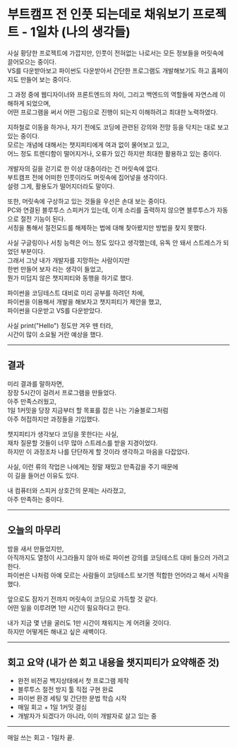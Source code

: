 # 부트캠프 전 인풋 되는데로 채워보기 프로젝트 - 1일차 (나의 생각들)

사실 황당한 프로젝트에 가깝지만, 인풋이 전혀없는 나로서는 모든 정보들을 머릿속에 끌어모으는 중이다.  
VS를 다운받아보고 파이썬도 다운받아서 간단한 프로그램도 개발해보기도 하고 홈페이지도 만들어 보는 중이다.

그 과정 중에 웹디자이너와 프론트엔드의 차이, 그리고 백엔드의 역할들에 자연스레 이해하게 되었으며,  
어떤 프로그램을 써서 어떤 그림으로 진행이 되는지 이해하려고 최대한 노력하였다.

지하철로 이동을 하거나, 자기 전에도 코딩에 관련된 강의와 전망 등을 닥치는 대로 보고 있는 중이다.  
모르는 개념에 대해서는 챗지피티에게 여과 없이 물어보고 있고,  
어느 정도 트렌디함이 떨어지거나, 오류가 있긴 하지만 최대한 활용하고 있는 중이다.

개발자의 길을 걷기로 한 이상 대충이라는 건 머릿속에 없다.  
부트캠프 전에 어떠한 인풋이라도 머릿속에 집어넣을 생각이다.  
설령 그게, 활용도가 떨어지더라도 말이다.

또한, 머릿속에 구상하고 있는 것들을 우선은 손대 보는 중이다.  
PC와 연결된 블루투스 스피커가 있는데, 이게 소리를 출력하지 않으면 블루투스가 자동으로 절전 기능이 된다.  
서칭을 통해서 절전모드를 해제하는 법에 대해 찾아봤지만 방법을 찾지 못했다.

사실 구글링이나 서칭 능력은 어느 정도 있다고 생각했는데, 유독 안 돼서 스트레스가 되었던 부분이다.  
그래서 그냥 내가 개발자를 지망하는 사람이지만  
한번 만들어 보자 라는 생각이 들었고,  
뭔가 미덥지 않은 챗지피티와 동행을 하기로 했다.

파이썬을 코딩테스트 대비로 미리 공부를 하려던 차에,  
파이썬을 이용해서 개발을 해보자고 챗지피티가 제안을 했고,  
파이썬을 다운받고 VS를 다운받았다.

사실 print("Hello") 정도만 겨우 뗀 터라,  
시간이 많이 소요될 거란 예상을 했다.

---

## 결과

미리 결과를 말하자면,  
장장 5시간이 걸려서 프로그램을 만들었다.  
아주 만족스러웠고,  
1일 1커밋을 당장 지금부터 할 목표를 잡은 나는 기술블로그처럼  
아주 허접하지만 과정들을 기입했다.

챗지피티가 생각보다 코딩을 못한다는 사실,  
재차 질문할 것들이 너무 많아 스트레스를 받을 지경이었다.  
하지만 이 과정조차 나를 단단하게 할 것이라 생각하고 마음을 다잡았다.

사실, 이런 류의 작업은 나에게는 정말 재밌고 만족감을 주기 때문에  
이 길을 들어선 이유도 있다.

내 컴퓨터와 스피커 상호간의 문제는 사라졌고,  
아주 만족하는 중이다.

---

## 오늘의 마무리

밤을 새서 만들었지만,  
아직까지도 열정이 사그라들지 않아 바로 파이썬 강의를 코딩테스트 대비 들으러 가려고 한다.  
파이썬은 나처럼 아예 모르는 사람들이 코딩테스트 보기엔 적합한 언어라고 해서 시작을 했다.

앞으로도 잠자기 전까지 머릿속이 코딩으로 가득할 것 같다.  
어떤 일을 이루려면 1만 시간이 필요하다고 한다.

내가 지금 몇 년을 굴러도 1만 시간이 채워지는 게 어려울 것이다.  
하지만 어떻게든 해내고 싶은 새벽이다.

---

## 회고 요약 (내가 쓴 회고 내용을 챗지피티가 요약해준 것)

- 완전 비전공 백지상태에서 첫 프로그램 제작
- 블루투스 절전 방지 툴 직접 구현 완료
- 파이썬 환경 세팅 및 간단한 문법 학습 시작
- 매일 회고 + 1일 1커밋 결심
- 개발자가 되겠다가 아니라, 이미 개발자로 살고 있는 중

---



매일 쓰는 회고 - 1일차 끝.
